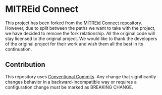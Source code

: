 # MITREid Connect

This project has been forked from the [MITREid Connect repository](https://github.com/mitreid-connect/OpenID-Connect-Java-Spring-Server). However, due to split between the paths we want to take with the project, we have decided to remove the fork relationship. All the original code will stay licensed to the original project. We would like to thank the developers of the original project for their work and wish them all the best in its continuation.

## Contribution

This repository uses [Conventional Commits](https://www.npmjs.com/package/@commitlint/config-conventional).
Any change that significantly changes behavior in a backward-incompatible way or requires a configuration change must be marked as BREAKING CHANGE.

